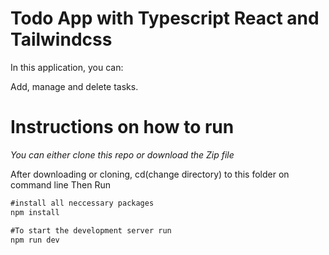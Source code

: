 # Todo App with Typescript React and Tailwindcss
In this application, you can:

Add, 
manage and
delete tasks.

# Instructions on how to run
*You can either clone this repo or download the Zip file*

After downloading or cloning, cd(change directory) to this folder on command line
Then Run
```js
#install all neccessary packages 
npm install 

#To start the development server run
npm run dev
```